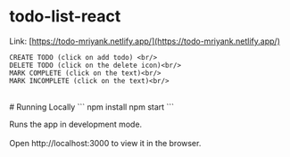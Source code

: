 # todo-list-react

Link: [https://todo-mriyank.netlify.app/](https://todo-mriyank.netlify.app/) <br/>

```
CREATE TODO (click on add todo) <br/>
DELETE TODO (click on the delete icon)<br/>
MARK COMPLETE (click on the text)<br/>
MARK INCOMPLETE (click on the text)<br/>
```
<br/>
# Running Locally
```
npm install
npm start
```

Runs the app in development mode. <br/><br/>
Open http://localhost:3000 to view it in the browser.

